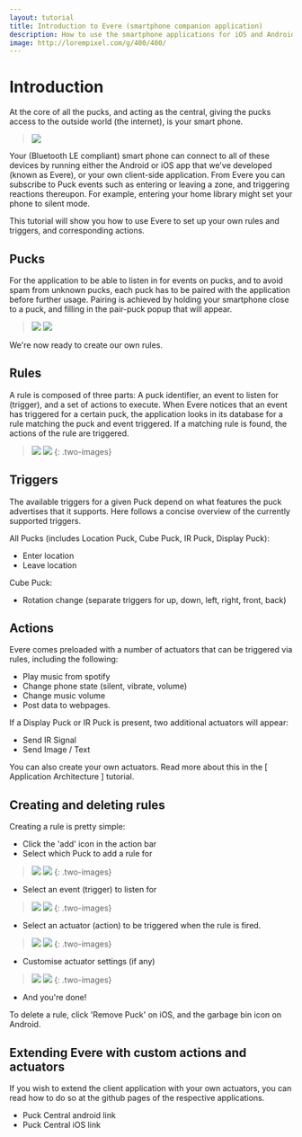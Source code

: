 ```yaml
---
layout: tutorial
title: Introduction to Evere (smartphone companion application)
description: How to use the smartphone applications for iOS and Android to create your own rules.
image: http://lorempixel.com/g/400/400/
---
```


# Introduction

At the core of all the pucks, and acting as the central, giving the pucks access to the outside world (the internet), is your smart phone.

> ![](/mbed-pucks/images/smartphone-apps/whiteboard_2.jpg)

Your (Bluetooth LE compliant) smart phone can connect to all of these devices by running either the Android or iOS app that we've developed (known as Evere), or your own client-side application.
From Evere you can subscribe to Puck events such as entering or leaving a zone, and triggering reactions thereupon. For example, entering your home library might set your phone to silent mode.

This tutorial will show you how to use Evere to set up your own rules and triggers, and corresponding actions.

## Pucks

For the application to be able to listen in for events on pucks, and to avoid spam from unknown pucks, each puck has to be paired with the application before further usage.
Pairing is achieved by holding your smartphone close to a puck, and filling in the pair-puck popup that will appear.

> ![](/mbed-pucks/images/smartphone-apps/pair_puck_ios.PNG)
> ![](/mbed-pucks/images/smartphone-apps/pair_puck_android.png)

We're now ready to create our own rules.

## Rules

A rule is composed of three parts: A puck identifier, an event to listen for (trigger), and a set of actions to execute.
When Evere notices that an event has triggered for a certain puck, the application looks in its database for a rule matching the puck and event triggered. If a matching rule is found, the actions of the rule are triggered.

> ![](/mbed-pucks/images/smartphone-apps/rules_overview_ios.PNG)
> ![](/mbed-pucks/images/smartphone-apps/rules_overview_android.png)
{: .two-images}

## Triggers

The available triggers for a given Puck depend on what features the puck advertises that it supports. Here follows a concise overview of the currently supported triggers.

All Pucks (includes Location Puck, Cube Puck, IR Puck, Display Puck):

- Enter location
- Leave location

Cube Puck:

- Rotation change (separate triggers for up, down, left, right, front, back)

## Actions

Evere comes preloaded with a number of actuators that can be triggered via rules, including the following:

- Play music from spotify
- Change phone state (silent, vibrate, volume)
- Change music volume
- Post data to webpages.

If a Display Puck or IR Puck is present, two additional actuators will appear:

- Send IR Signal
- Send Image / Text

You can also create your own actuators. Read more about this in the [ Application Architecture ] tutorial.

## Creating and deleting rules

Creating a rule is pretty simple:

- Click the 'add' icon in the action bar
- Select which Puck to add a rule for

> ![](/mbed-pucks/images/smartphone-apps/select_puck_ios.PNG)
> ![](/mbed-pucks/images/smartphone-apps/select_puck_android.png)
{: .two-images}

- Select an event (trigger) to listen for

> ![](/mbed-pucks/images/smartphone-apps/select_trigger_ios.PNG)
> ![](/mbed-pucks/images/smartphone-apps/select_trigger_android.png)
{: .two-images}

- Select an actuator (action) to be triggered when the rule is fired.

> ![](/mbed-pucks/images/smartphone-apps/select_actuator_ios.PNG)
> ![](/mbed-pucks/images/smartphone-apps/select_actuator_android.png)
{: .two-images}

- Customise actuator settings (if any)

> ![](/mbed-pucks/images/smartphone-apps/select_actuator_settings_ios.PNG)
> ![](/mbed-pucks/images/smartphone-apps/select_actuator_settings_android.png)
{: .two-images}

- And you're done!


To delete a rule, click 'Remove Puck' on iOS, and the garbage bin icon on Android.


## Extending Evere with custom actions and actuators

If you wish to extend the client application with your own actuators, you can read how to do so at the github pages of the respective applications.

- Puck Central android link
- Puck Central iOS link

